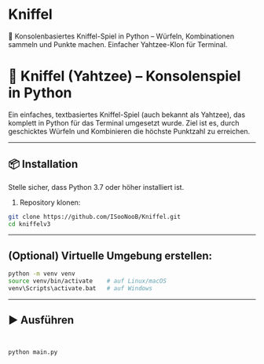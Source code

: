# Kniffel
🎲 Konsolenbasiertes Kniffel-Spiel in Python – Würfeln, Kombinationen sammeln und Punkte machen. Einfacher Yahtzee-Klon für Terminal.

# 🎲 Kniffel (Yahtzee) – Konsolenspiel in Python

Ein einfaches, textbasiertes Kniffel-Spiel (auch bekannt als Yahtzee), das komplett in Python für das Terminal umgesetzt wurde. Ziel ist es, durch geschicktes Würfeln und Kombinieren die höchste Punktzahl zu erreichen.

---

## 📦 Installation

Stelle sicher, dass Python 3.7 oder höher installiert ist.

1. Repository klonen:
```bash
git clone https://github.com/ISooNooB/Kniffel.git
cd kniffelv3
```
---

## (Optional) Virtuelle Umgebung erstellen:

```bash
python -m venv venv
source venv/bin/activate    # auf Linux/macOS
venv\Scripts\activate.bat   # auf Windows
```
---
## ▶️ Ausführen


```bash


python main.py
```
